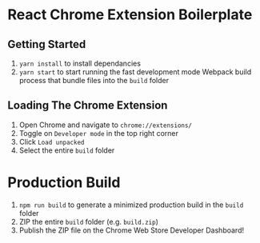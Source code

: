 # React Chrome Extension Boilerplate

## Getting Started

1. `yarn install` to install dependancies
2. `yarn start` to start running the fast development mode Webpack build process that bundle files into the `build` folder

## Loading The Chrome Extension
1. Open Chrome and navigate to `chrome://extensions/`
2. Toggle on `Developer mode` in the top right corner
3. Click `Load unpacked`
4. Select the entire `build` folder

# Production Build

1. `npm run build` to generate a minimized production build in the `build` folder
2. ZIP the entire `build` folder (e.g. `build.zip`)
3. Publish the ZIP file on the Chrome Web Store Developer Dashboard!

